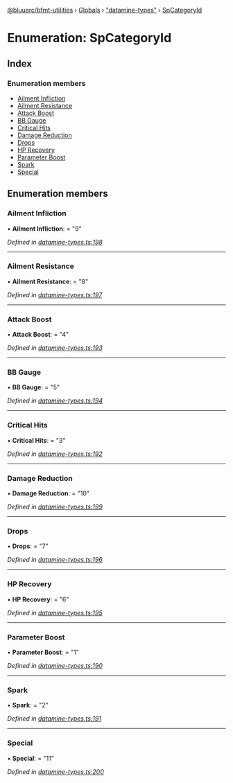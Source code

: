 [@bluuarc/bfmt-utilities](../README.md) › [Globals](../globals.md) › ["datamine-types"](../modules/_datamine_types_.md) › [SpCategoryId](_datamine_types_.spcategoryid.md)

# Enumeration: SpCategoryId

## Index

### Enumeration members

* [Ailment Infliction](_datamine_types_.spcategoryid.md#ailment-infliction)
* [Ailment Resistance](_datamine_types_.spcategoryid.md#ailment-resistance)
* [Attack Boost](_datamine_types_.spcategoryid.md#attack-boost)
* [BB Gauge](_datamine_types_.spcategoryid.md#bb-gauge)
* [Critical Hits](_datamine_types_.spcategoryid.md#critical-hits)
* [Damage Reduction](_datamine_types_.spcategoryid.md#damage-reduction)
* [Drops](_datamine_types_.spcategoryid.md#drops)
* [HP Recovery](_datamine_types_.spcategoryid.md#hp-recovery)
* [Parameter Boost](_datamine_types_.spcategoryid.md#parameter-boost)
* [Spark](_datamine_types_.spcategoryid.md#spark)
* [Special](_datamine_types_.spcategoryid.md#special)

## Enumeration members

###  Ailment Infliction

• **Ailment Infliction**: = "9"

*Defined in [datamine-types.ts:198](https://github.com/BluuArc/bfmt-utilities/blob/502c544/src/datamine-types.ts#L198)*

___

###  Ailment Resistance

• **Ailment Resistance**: = "8"

*Defined in [datamine-types.ts:197](https://github.com/BluuArc/bfmt-utilities/blob/502c544/src/datamine-types.ts#L197)*

___

###  Attack Boost

• **Attack Boost**: = "4"

*Defined in [datamine-types.ts:193](https://github.com/BluuArc/bfmt-utilities/blob/502c544/src/datamine-types.ts#L193)*

___

###  BB Gauge

• **BB Gauge**: = "5"

*Defined in [datamine-types.ts:194](https://github.com/BluuArc/bfmt-utilities/blob/502c544/src/datamine-types.ts#L194)*

___

###  Critical Hits

• **Critical Hits**: = "3"

*Defined in [datamine-types.ts:192](https://github.com/BluuArc/bfmt-utilities/blob/502c544/src/datamine-types.ts#L192)*

___

###  Damage Reduction

• **Damage Reduction**: = "10"

*Defined in [datamine-types.ts:199](https://github.com/BluuArc/bfmt-utilities/blob/502c544/src/datamine-types.ts#L199)*

___

###  Drops

• **Drops**: = "7"

*Defined in [datamine-types.ts:196](https://github.com/BluuArc/bfmt-utilities/blob/502c544/src/datamine-types.ts#L196)*

___

###  HP Recovery

• **HP Recovery**: = "6"

*Defined in [datamine-types.ts:195](https://github.com/BluuArc/bfmt-utilities/blob/502c544/src/datamine-types.ts#L195)*

___

###  Parameter Boost

• **Parameter Boost**: = "1"

*Defined in [datamine-types.ts:190](https://github.com/BluuArc/bfmt-utilities/blob/502c544/src/datamine-types.ts#L190)*

___

###  Spark

• **Spark**: = "2"

*Defined in [datamine-types.ts:191](https://github.com/BluuArc/bfmt-utilities/blob/502c544/src/datamine-types.ts#L191)*

___

###  Special

• **Special**: = "11"

*Defined in [datamine-types.ts:200](https://github.com/BluuArc/bfmt-utilities/blob/502c544/src/datamine-types.ts#L200)*
